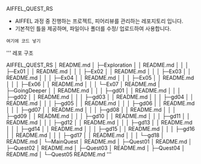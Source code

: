AIFFEL_QUEST_RS

- AIFFEL 과정 중 진행하는 프로젝트, 피어리뷰를 관리하는
  레포지토리 입니다.
- 기본적인 틀을 제공하며, 파일이나 폴더를 수정/ 업로드하여
  사용합니다.

```
여기에 코드 넣기
```



'''
레포 구조

AIFFEL_QUEST_RS
│  README.md
│
├─Exploration
│  │  README.md
│  │
│  ├─Ex01
│  │      README.md
│  │
│  ├─Ex02
│  │      README.md
│  │
│  ├─Ex03
│  │      README.md
│  │
│  ├─Ex04
│  │      README.md
│  │
│  ├─Ex05
│  │      README.md
│  │
│  ├─Ex06
│  │      README.md
│  │
│  └─Ex07
│          README.md
│
├─GoingDeeper
│  │  README.md
│  │
│  ├─gd01
│  │      README.md
│  │
│  ├─gd02
│  │      README.md
│  │
│  ├─gd03
│  │      README.md
│  │
│  ├─gd04
│  │      README.md
│  │
│  ├─gd05
│  │      README.md
│  │
│  ├─gd06
│  │      README.md
│  │
│  ├─gd07
│  │      README.md
│  │
│  ├─gd08
│  │      README.md
│  │
│  ├─gd09
│  │      README.md
│  │
│  ├─gd10
│  │      README.md
│  │
│  ├─gd11
│  │      README.md
│  │
│  ├─gd12
│  │      README.md
│  │
│  ├─gd13
│  │      README.md
│  │
│  ├─gd14
│  │      README.md
│  │
│  ├─gd15
│  │      README.md
│  │
│  ├─gd16
│  │      README.md
│  │
│  ├─gd17
│  │      README.md
│  │
│  └─gd18
│          README.md
│
└─MainQuest
    │  README.md
    │
    ├─Quest01
    │      README.md
    │
    ├─Quest02
    │      README.md
    │
    ├─Quest03
    │      README.md
    │
    ├─Quest04
    │      README.md
    │
    └─Quest05
            README.md
'''
